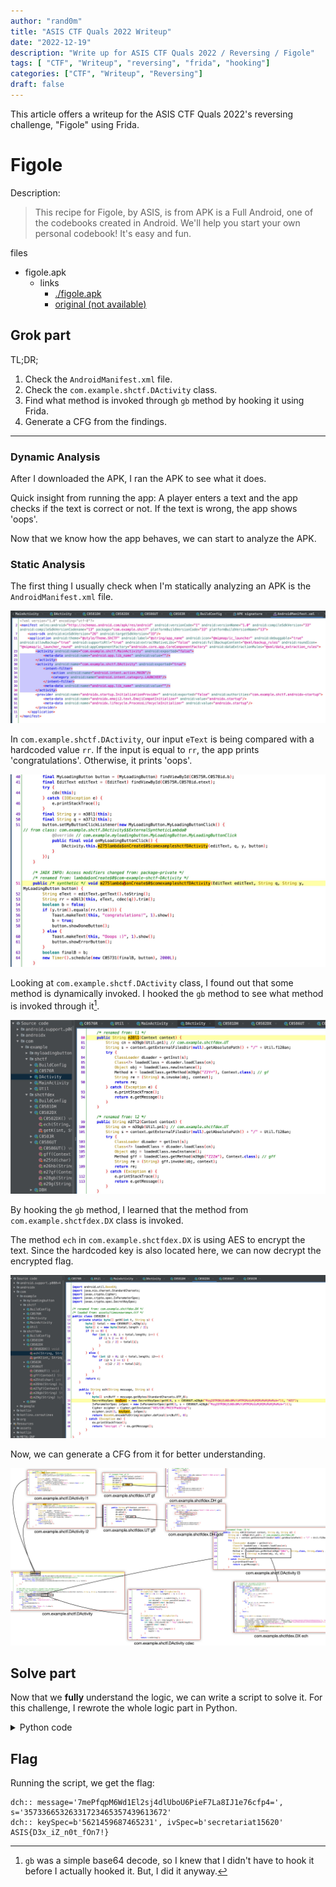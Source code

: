 ```yaml
---
author: "rand0m"
title: "ASIS CTF Quals 2022 Writeup"
date: "2022-12-19"
description: "Write up for ASIS CTF Quals 2022 / Reversing / Figole"
tags: [ "CTF", "Writeup", "reversing", "frida", "hooking"]
categories: ["CTF", "Writeup", "Reversing"]
draft: false
---
```


This article offers a writeup for the ASIS CTF Quals 2022's reversing challenge, "Figole" using Frida.

<!--more-->

# Figole

Description:
> This recipe for Figole, by ASIS, is from APK is a Full Android, one of the codebooks created in Android. We'll help you start your own personal codebook! It's easy and fun.

files

- figole.apk
  - links
    - [./figole.apk](./figole.apk)
    - [original (not available)](https://asisctf.com/tasks/figole.apk_2b2eb4b66298cf8b30bf75115796d26fc10bcf27.txz)

## Grok part

TL;DR;

1. Check the `AndroidManifest.xml` file.
2. Check the `com.example.shctf.DActivity` class.
3. Find what method is invoked through `gb` method by hooking it using Frida.
4. Generate a CFG from the findings.

---


### Dynamic Analysis

After I downloaded the APK, I ran the APK to see what it does.

Quick insight from running the app:
A player enters a text and the app checks if the text is correct or not. If the text is wrong, the app shows 'oops'.

Now that we know how the app behaves, we can start to analyze the APK.

### Static Analysis

The first thing I usually check when I'm statically analyzing an APK is the `AndroidManifest.xml` file.  

![`com.example.shctf` looks suspicious (`AndroidManifest.xml`)](Screen_Shot_2022-10-20_at_22.46.47.jpg "`com.example.shctf` looks suspicious (`AndroidManifest.xml`)")

In `com.example.shctf.DActivity`, our input `eText` is being compared with a hardcoded value `rr`. If the input is equal to `rr`, the app prints 'congratulations'. Otherwise, it prints 'oops'.

![image](Screen_Shot_2022-10-20_at_23.19.27.jpg "line 51~55 (`com.example.shctf.DActivity`)")


Looking at `com.example.shctf.DActivity` class, I found out that some method is dynamically invoked. I hooked the `gb` method to see what method is invoked through it[^descr].  

[^descr]: `gb` was a simple base64 decode, so I knew that I didn't have to hook it before I actually hooked it. But, I did it anyway.

![ ](Screen_Shot_2022-10-20_at_23.22.20.jpg "com.example.shctf.DActivity")


By hooking the `gb` method, I learned that the method from `com.example.shctfdex.DX` class is invoked.

The method `ech` in `com.example.shctfdex.DX` is using AES to encrypt the text. Since the hardcoded key is also located here, we can now decrypt the encrypted flag.

![`com.example.shctfdex.DX`](Screen_Shot_2022-10-20_at_23.28.12.jpg "com.example.shctfdex.DX")

Now, we can generate a CFG from it for better understanding. 

![](./figole-cfg.001.jpg "CFG-ish something")

## Solve part

Now that we **fully** understand the logic, we can write a script to solve it.  For this challenge, I rewrote the whole logic part in Python.

<details>
    <summary>Python code</summary>

```python
import base64

from Crypto.Cipher import AES
from Crypto.Util.Padding import pad


def gb(self, s):
    return base64.b64decode(s).decode('utf-8')


class C0582DX:
    def getK(self, t, s):
        total = C0586UT().g(s)
        c = [None] * (len(total) // 2)
        if t == 0:
            for i in range(0, len(total)):
                if i % 2 == 0:
                    c[i // 2] = total[i]
        else:
            for i2 in range(0, len(total)):
                if i2 % 2 == 1:
                    c[i2 // 2] = total[i2]
        return c

    def ech(self, message: str, s: str):
        # message: input text
        # s: 35733665326331723465357439613672

        srcBuff = message.encode('utf-8')

        # keySpec = self.getK(0, s + self.m28gb("Mzg2OTM3NjEzNDc0MzYzMTM1MzUzMjM2MzMzMjMxMzA="))
        keySpec = self.getK(0, s + '38693761347436313535323633323130')
        ivSpec = self.getK(1, s + '38693761347436313535323633323130')

        keySpec = bytes(''.join(map(chr, keySpec)), 'utf-8')
        ivSpec = bytes(''.join(map(chr, ivSpec)), 'utf-8')
        print("ech:: " + f"{keySpec=}, {ivSpec=}")

        cipher = AES.new(keySpec, AES.MODE_CBC, ivSpec)

        encrypted = cipher.encrypt(pad(srcBuff, AES.block_size))
        return base64.b64encode(encrypted).decode('utf-8')

    def dch(self, message: str, s: str):
        # message: input text
        # s: 35733665326331723465357439613672
        print("dch:: " + f"{message=}, {s=}")

        srcBuff = base64.b64decode(message)

        keySpec = self.getK(0, s + '38693761347436313535323633323130')
        ivSpec = self.getK(1, s + '38693761347436313535323633323130')

        keySpec = bytes(''.join(map(chr, keySpec)), 'utf-8')
        ivSpec = bytes(''.join(map(chr, ivSpec)), 'utf-8')
        print("dch:: " + f"{keySpec=}, {ivSpec=}")

        cipher = AES.new(keySpec, AES.MODE_CBC, ivSpec)

        decrypted = cipher.decrypt(srcBuff)
        return decrypted.decode('utf-8')

    def m28gb(self, s):
        val = base64.b64decode(s).decode('utf-8')
        # print('m28gb(self, s): '+ val)
        return val


class C0586UT:
    @staticmethod
    def gb(s):
        data = base64.b64decode(s)
        return data.decode('utf-8')

    def gf(self, context):
        r = '7mePfqpM6Wd1El2sj4dlUboU6PieF7La8IJ1e76cfp4='
        return r

    def gff(self, context):
        r = '58504e58564f5d504a59534a58544e59564d5d504a5e524d585c4f5a564f5c57'
        return r

    def g(self, hs):
        if len(hs) % 2 == 1:
            raise Exception('Invalid')
        bytes = bytearray(len(hs) // 2)
        for i in range(0, len(hs), 2):
            bytes[i // 2] = self.hb(hs[i:i+2])
        return bytes

    def hb(self, hs):
        firstDigit = self.td(hs[0])
        secondDigit = self.td(hs[1])
        return (firstDigit << 4) + secondDigit

    def td(self, hc):
        digit = int(hc, 16)
        return digit


class DActivity:
    def __init__(self):
        if True:
            # super.onCreate(savedInstanceState)
            # button = MyLoadingButton(findViewById(C0576R.C0579id.b))
            # editText = EditText(findViewById(C0576R.C0579id.etext))
            # try:
            #     self.cdx(self)
            # except IOException as e:
            #     e.printStackTrace()
            pass
        global y, q
        y = self.m38l1(self)
        q = self.m37l2(self)

    def cdec(self, s: str) -> str:
        return '35733665326331723465357439613672'
        if True:
            pass
            htd = ""
            print(s)
            for i in range(0, len(s) - 1, 2):
                output = s[i:i + 2]
                decimal = int(output, 16)
                htd += chr(decimal)

            r = ""
            key_itr = 0
            for i2 in range(0, len(htd)):
                temp = ord(htd[i2]) ^ ord("key"[key_itr])
                r += chr(temp)
                key_itr += 1
                if key_itr >= len("key"):
                    key_itr = 0
            return r

    def m38l1(self, context):
        return '7mePfqpM6Wd1El2sj4dlUboU6PieF7La8IJ1e76cfp4='

    def m37l2(self, context):
        return '58504e58564f5d504a59534a58544e59564d5d504a5e524d585c4f5a564f5c57'

    def m36l3(self, context, s1: str, s2: str):
        # s1: input text
        # s2: 35733665326331723465357439613672

        s = C0582DX().ech(s1, s2)

        return s

    def check(self, text: str):
        # q: 58504e58564f5d504a59534a58544e59564d5d504a5e524d585c4f5a564f5c57
        # y: 7mePfqpM6Wd1El2sj4dlUboU6PieF7La8IJ1e76cfp4=
        cdec_q = self.cdec(q)
        print(f"{q = }, {cdec_q = }")

        rr = self.m36l3(self, text.strip(), cdec_q)
        print(f"{y = }")
        print(f"{rr = }")
        if y == rr:
            return True
        else:
            print(f"{y = }, {rr = }")
            return False


class Util:
    an = "timesnewroman.ttf"
    pn1 = "Y29tLmV4YW1wbGUuc2hjdGZkZXguVVQ="
    pn2 = "Y29tLmV4YW1wbGUuc2hjdGZkZXguRFg="


def decode(message='7mePfqpM6Wd1El2sj4dlUboU6PieF7La8IJ1e76cfp4=', s='35733665326331723465357439613672'):
    return C0582DX().dch(message, s)


if __name__ == '__main__':
    """
    AES encrypt -> base64 encode -> compare 

    reverse it: base64 decode -> AES decrypt 

    whola! :)
    """
    d = DActivity()
    ans = C0582DX().dch('7mePfqpM6Wd1El2sj4dlUboU6PieF7La8IJ1e76cfp4=', d.cdec(q))

    print(str(ans).strip())
```

</details>

## Flag

Running the script, we get the flag:

```
dch:: message='7mePfqpM6Wd1El2sj4dlUboU6PieF7La8IJ1e76cfp4=', s='35733665326331723465357439613672'
dch:: keySpec=b'5621459687465231', ivSpec=b'secretariat15620'
ASIS{D3x_iZ_n0t_fOn7!}
```
